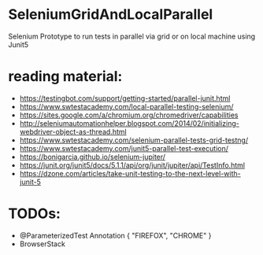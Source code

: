 # SeleniumGridAndLocalParallel
Selenium Prototype to run tests in parallel via grid or on local machine using Junit5

# reading material:
- https://testingbot.com/support/getting-started/parallel-junit.html
- https://www.swtestacademy.com/local-parallel-testing-selenium/
- https://sites.google.com/a/chromium.org/chromedriver/capabilities
- http://seleniumautomationhelper.blogspot.com/2014/02/initializing-webdriver-object-as-thread.html
- https://www.swtestacademy.com/selenium-parallel-tests-grid-testng/
- https://www.swtestacademy.com/junit5-parallel-test-execution/
- https://bonigarcia.github.io/selenium-jupiter/
- https://junit.org/junit5/docs/5.1.1/api/org/junit/jupiter/api/TestInfo.html
- https://dzone.com/articles/take-unit-testing-to-the-next-level-with-junit-5

# TODOs:
- @ParameterizedTest Annotation { "FIREFOX", "CHROME" }
- BrowserStack
